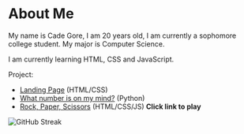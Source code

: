 # About Me

My name is Cade Gore, I am 20 years old, I am currently a sophomore college student. My major is Computer Science.

I am currently learning HTML, CSS and JavaScript.

Project:
  - [Landing Page](https://landing-page.cadegore.com) (HTML/CSS)
  - [What number is on my mind?](https://replit.com/@Carter028/What-number-is-on-my-mind) (Python)
  - [Rock, Paper, Scissors](https://rps.cadegore.com) (HTML/CSS/JS) **Click link to play**

![GitHub Streak](https://github-readme-streak-stats.herokuapp.com?user=cadegore&count_private=true&theme=github-dark&date_format=M%20j%5B%2C%20Y%5D)
